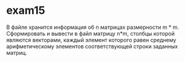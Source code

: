 # exam15
 
В файле хранится информация об n матрицах размерности m * m. Сформировать и вывести в файл матрицу n*m, столбцы которой являются векторами, каждый элемент которого равен среднему арифметическому элементов соответствующей строки заданных матриц.
